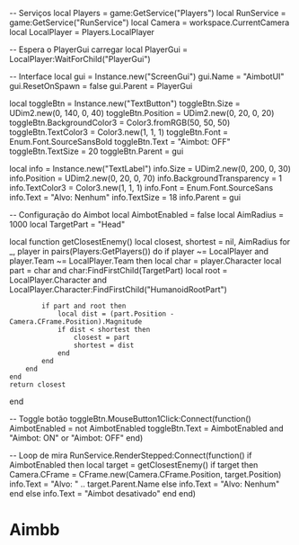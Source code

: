 -- Serviços
local Players = game:GetService("Players")
local RunService = game:GetService("RunService")
local Camera = workspace.CurrentCamera
local LocalPlayer = Players.LocalPlayer

-- Espera o PlayerGui carregar
local PlayerGui = LocalPlayer:WaitForChild("PlayerGui")

-- Interface
local gui = Instance.new("ScreenGui")
gui.Name = "AimbotUI"
gui.ResetOnSpawn = false
gui.Parent = PlayerGui

local toggleBtn = Instance.new("TextButton")
toggleBtn.Size = UDim2.new(0, 140, 0, 40)
toggleBtn.Position = UDim2.new(0, 20, 0, 20)
toggleBtn.BackgroundColor3 = Color3.fromRGB(50, 50, 50)
toggleBtn.TextColor3 = Color3.new(1, 1, 1)
toggleBtn.Font = Enum.Font.SourceSansBold
toggleBtn.Text = "Aimbot: OFF"
toggleBtn.TextSize = 20
toggleBtn.Parent = gui

local info = Instance.new("TextLabel")
info.Size = UDim2.new(0, 200, 0, 30)
info.Position = UDim2.new(0, 20, 0, 70)
info.BackgroundTransparency = 1
info.TextColor3 = Color3.new(1, 1, 1)
info.Font = Enum.Font.SourceSans
info.Text = "Alvo: Nenhum"
info.TextSize = 18
info.Parent = gui

-- Configuração do Aimbot
local AimbotEnabled = false
local AimRadius = 1000
local TargetPart = "Head"

local function getClosestEnemy()
	local closest, shortest = nil, AimRadius
	for _, player in pairs(Players:GetPlayers()) do
		if player ~= LocalPlayer and player.Team ~= LocalPlayer.Team then
			local char = player.Character
			local part = char and char:FindFirstChild(TargetPart)
			local root = LocalPlayer.Character and LocalPlayer.Character:FindFirstChild("HumanoidRootPart")

			if part and root then
				local dist = (part.Position - Camera.CFrame.Position).Magnitude
				if dist < shortest then
					closest = part
					shortest = dist
				end
			end
		end
	end
	return closest
end

-- Toggle botão
toggleBtn.MouseButton1Click:Connect(function()
	AimbotEnabled = not AimbotEnabled
	toggleBtn.Text = AimbotEnabled and "Aimbot: ON" or "Aimbot: OFF"
end)

-- Loop de mira
RunService.RenderStepped:Connect(function()
	if AimbotEnabled then
		local target = getClosestEnemy()
		if target then
			Camera.CFrame = CFrame.new(Camera.CFrame.Position, target.Position)
			info.Text = "Alvo: " .. target.Parent.Name
		else
			info.Text = "Alvo: Nenhum"
		end
	else
		info.Text = "Aimbot desativado"
	end
end)
# Aimbb
